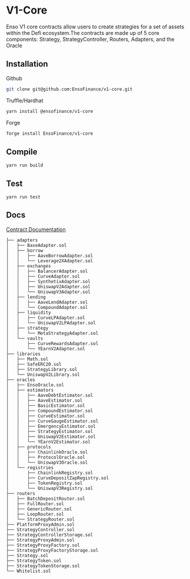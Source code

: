 # V1-Core


Enso V1 core contracts allow users to create strategies for a set of assets within the Defi ecosystem.The contracts are made up of 5 core components:  Strategy, StrategyController, Routers, Adapters, and the Oracle

## Installation
Github
```bash
git clone git@github.com:EnsoFinance/v1-core.git  
```

Truffle/Hardhat
```bash
yarn install @ensofinance/v1-core
```

Forge
```bash
forge install EnsoFinance/v1-core
```

## Compile
```
yarn run build
```

## Test
```
yarn run test
```

## Docs

[Contract Documentation](https://github.com/EnsoFinance/enso-docs)

```
├── adapters
│   ├── BaseAdapter.sol
│   ├── borrow
│   │   ├── AaveBorrowAdapter.sol
│   │   └── Leverage2XAdapter.sol
│   ├── exchanges
│   │   ├── BalancerAdapter.sol
│   │   ├── CurveAdapter.sol
│   │   ├── SynthetixAdapter.sol
│   │   ├── UniswapV2Adapter.sol
│   │   └── UniswapV3Adapter.sol
│   ├── lending
│   │   ├── AaveLendAdapter.sol
│   │   └── CompoundAdapter.sol
│   ├── liquidity
│   │   ├── CurveLPAdapter.sol
│   │   └── UniswapV2LPAdapter.sol
│   ├── strategy
│   │   └── MetaStrategyAdapter.sol
│   └── vaults
│       ├── CurveRewardsAdapter.sol
│       └── YEarnV2Adapter.sol
├── libraries
│   ├── Math.sol
│   ├── SafeERC20.sol
│   ├── StrategyLibrary.sol
│   └── UniswapV2Library.sol
├── oracles
│   ├── EnsoOracle.sol
│   ├── estimators
│   │   ├── AaveDebtEstimator.sol
│   │   ├── AaveEstimator.sol
│   │   ├── BasicEstimator.sol
│   │   ├── CompoundEstimator.sol
│   │   ├── CurveEstimator.sol
│   │   ├── CurveGaugeEstimator.sol
│   │   ├── EmergencyEstimator.sol
│   │   ├── StrategyEstimator.sol
│   │   ├── UniswapV2Estimator.sol
│   │   └── YEarnV2Estimator.sol
│   ├── protocols
│   │   ├── ChainlinkOracle.sol
│   │   ├── ProtocolOracle.sol
│   │   └── UniswapV3Oracle.sol
│   └── registries
│       ├── ChainlinkRegistry.sol
│       ├── CurveDepositZapRegistry.sol
│       ├── TokenRegistry.sol
│       └── UniswapV3Registry.sol
├── routers
│   ├── BatchDepositRouter.sol
│   ├── FullRouter.sol
│   ├── GenericRouter.sol
│   ├── LoopRouter.sol
│   └── StrategyRouter.sol
├── PlatformProxyAdmin.sol
├── StrategyController.sol
├── StrategyControllerStorage.sol
├── StrategyProxyAdmin.sol
├── StrategyProxyFactory.sol
├── StrategyProxyFactoryStorage.sol
├── Strategy.sol
├── StrategyToken.sol
├── StrategyTokenStorage.sol
└── Whitelist.sol
```

